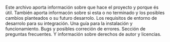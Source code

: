 Este archivo aporta información sobre que hace el proyecto y porque és útil. 
También aporta informacón sobre si esta o no terminado y los posibles cambios planteados o su futuro desarrolo. 
Los requisitos de entorno de desarrolo para su integración. Una guía para la instalación y funcionamiento. 
Bugs y posibles correción de errores. 
Sección de preguntas frecuentes. 
Y información sobre derechos de autor y licencias.